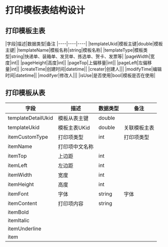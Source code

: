 # 打印模板表结构设计

## 打印模板主表

|字段|描述|数据类型|备注
|----|----|----|
|templateUkid|模板主键|double|模板主键|
|templateName|模板名称|string|模板名称|
|templateType|模板类型|string|快递单、装箱单、发货单、拣选单、贺卡、发票等|
|pageWidth|宽度|int||
|pageHeight|高度|int||
|pageTop|上偏移量|int||
|pageLeft|左偏移量|int||
|createTime|创建时间|datetime||
|creater|创建人|||
|modifyTime|编辑时间|datetime||
|modifyer|修改人|||
|isUse|是否使用|bool|模板是否在使用|


## 打印模板从表

|字段|描述|数据类型|备注|
|----|----|----|----|
|templateDetailUkid|模板从表主键|double|
|templateUkid|模板主表UKid|double|关联模板主表|
|itemCustomType|打印项类型|int|打印项类型|
|itemName|打印项中文名称||||
|itemTop|上边距|int|||
|itemLeft|左边距|int|||
|itemWidth|宽度|int||
|itemHeight|高度|int||
|itemFont|字体|string|字体|
|itemContent|打印项内容|string||||
|itemBold||||
|itemItalic||||
|itemUnderline||||
|item||||
